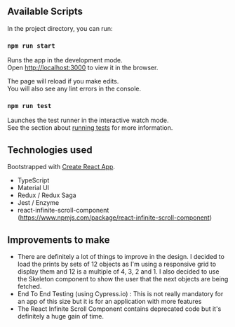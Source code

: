 ## Available Scripts

In the project directory, you can run:

### `npm run start`

Runs the app in the development mode.<br />
Open [http://localhost:3000](http://localhost:3000) to view it in the browser.

The page will reload if you make edits.<br />
You will also see any lint errors in the console.

### `npm run test`

Launches the test runner in the interactive watch mode.<br />
See the section about [running tests](https://facebook.github.io/create-react-app/docs/running-tests) for more information.

## Technologies used

Bootstrapped with [Create React App](https://github.com/facebook/create-react-app).
- TypeScript
- Material UI
- Redux / Redux Saga
- Jest / Enzyme
- react-infinite-scroll-component (https://www.npmjs.com/package/react-infinite-scroll-component)

## Improvements to make

- There are definitely a lot of things to improve in the design. I decided to load the prints by sets of 12 objects as I'm using a responsive grid to display them and 12 is a multiple of 4, 3, 2 and 1. I also decided to use the Skeleton component to show the user that the next objects are being fetched.
- End To End Testing (using Cypress.io) : This is not really mandatory for an app of this size but it is for an application with more features
- The React Infinite Scroll Component contains deprecated code but it's definitely a huge gain of time.